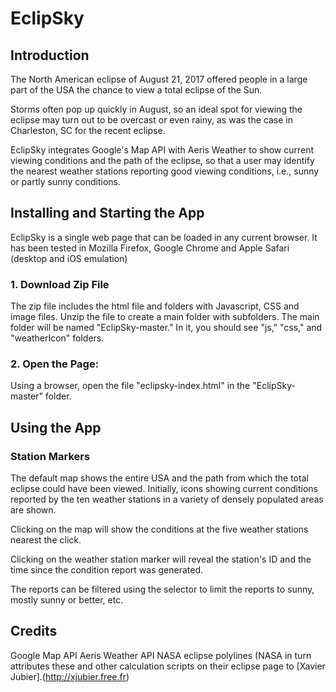 # EclipSky

## Introduction
The North American eclipse of August 21, 2017 offered people in a large part of the USA the chance to view a total eclipse of the Sun.

Storms often pop up quickly in August, so an ideal spot for viewing the eclipse may turn out to be overcast or even rainy, as was the case in Charleston, SC for the recent eclipse.

EclipSky integrates Google's Map API with Aeris Weather to show current viewing conditions and the path of the eclipse, so that a user may identify the nearest weather stations reporting good viewing conditions, i.e., sunny or partly sunny conditions.

## Installing and Starting the App
EclipSky is a single web page that can be loaded in any current browser. It has been tested in Mozilla Firefox, Google Chrome and Apple Safari (desktop and iOS emulation)

### 1. Download Zip File
The zip file includes the html file and folders with Javascript, CSS and image files. Unzip the file to create a main folder with subfolders. The main folder will be named "EclipSky-master." In it, you should see "js," "css," and "weatherIcon" folders.

### 2. Open the Page:
Using a browser, open the file "eclipsky-index.html" in the "EclipSky-master" folder.

## Using the App
### Station Markers
The default map shows the entire USA and the path from which the total eclipse could have been viewed. Initially, icons showing current conditions reported by the ten weather stations in a variety of densely populated areas are shown.

Clicking on the map will show the conditions at the five weather stations nearest the click.

Clicking on the weather station marker will reveal the station's ID and the time since the condition report was generated.

The reports can be filtered using the selector to limit the reports to sunny, mostly sunny or better, etc.

## Credits
Google Map API
Aeris Weather API
NASA eclipse polylines (NASA in turn attributes these and other calculation scripts on their eclipse page to [Xavier Jubier].(http://xjubier.free.fr)
